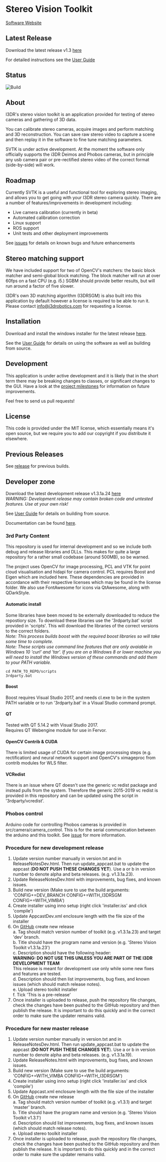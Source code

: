 # Stereo Vision Toolkit

[Software Website](https://i3drobotics.github.io/stereo-vision-toolkit/)

## Latest Release
Download the latest release v1.3 [here](https://github.com/i3drobotics/stereo-vision-toolkit/releases/download/v1.3.0/StereoVisionToolkit-1.3.0-Win64.exe)

For detailed instructions see the [User Guide](https://i3drobotics.github.io/stereo-vision-toolkit/app/UserGuide.pdf)

## Status
![Build](https://github.com/i3drobotics/stereo-vision-toolkit/workflows/QT%20Build/badge.svg?branch=dev&event=push)

## About

I3DR's stereo vision toolkit is an application provided for testing of stereo cameras and gathering of 3D data.

You can calibrate stereo cameras, acquire images and perform matching and 3D reconstruction. You can save raw stereo video to capture a scene and then replay it in the software to fine tune matching parameters.

SVTK is under active development. At the moment the software only officially supports the i3DR Deimos and Phobos cameras, but in principle any usb camera pair or pre-rectified stereo video of the correct format (side-by-side) will work.

## Roadmap

Currently SVTK is a useful and functional tool for exploring stereo imaging, and allows you to get going with your I3DR stereo camera quickly. There are a number of features/improvements in development including:

- Live camera calibration (currently in beta)
- Automated calibration correction
- Linux support
- ROS support
- Unit tests and other deployment improvements

See [issues](https://github.com/i3drobotics/stereo-vision-toolkit/issues) for details on known bugs and future enhancements

## Stereo matching support

We have included support for two of OpenCV's matchers: the basic block matcher and semi-global block matching. The block matcher will run at over 60fps on a fast CPU (e.g. i5.) SGBM should provide better results, but will run around a factor of five slower.

I3DR's own 3D matching algorithm (I3DRSGM) is also built into this application by default however a license is required to be able to run it. Please contact info@i3drobotics.com for requesting a license. 

## Installation

Download and install the windows installer for the latest release [here](https://github.com/i3drobotics/stereo-vision-toolkit/releases/download/v1.3.0/StereoVisionToolkit-1.3.0-Win64.exe).

See the [User Guide](https://i3drobotics.github.io/stereo-vision-toolkit/app/UserGuide.pdf) for details on using the software as well as building from source. 

## Development

This application is under active development and it is likely that in the short term there may be breaking changes to classes, or significant changes to the GUI. Have a look at the [project milestones](https://github.com/i3drobotics/stereo-vision-toolkit/milestones) for information on future improvements.

Feel free to send us pull requests!

## License

This code is provided under the MIT license, which essentially means it's open source, but we require you to add our copyright if you distribute it elsewhere.

## Previous Releases

See [release](https://github.com/i3drobotics/stereo-vision-toolkit/releases) for previous builds. 

## Developer zone
Download the latest development release v1.3.1a.24 [here](https://github.com/i3drobotics/stereo-vision-toolkit/releases/download/v1.3.1a.24/StereoVisionToolkit-1.3.1a.24-Win64.exe)   
*WARNING: Development release may contain broken code and untested features. Use at your own risk!*

See [User Guide](https://i3drobotics.github.io/stereo-vision-toolkit/app/UserGuide.pdf) for details on building from source.

Documentation can be found [here](https://i3drobotics.github.io/stereo-vision-toolkit/definitions/html/index.html). 

### 3rd Party Content
This repository is used for internal development and so we include both debug and release libraries and DLLs. This makes for quite a large repository for a rather small codebase (around 500MB), so be warned. 

The project uses OpenCV for image processing, PCL and VTK for point cloud visualisation and hidapi for camera control. PCL requires Boost and Eigen which are included here. These dependencies are provided in accordance with their respective licenses which may be found in the license folder. We also use FontAwesome for icons via QtAwesome, along with QDarkStyle.

#### Automatic install
Some libraries have been moved to be externally downloaded to reduce the repostiory size. To download these libraries use the '3rdparty.bat' script provided in 'scripts'. This will download the libraries of the correct versions to the correct folders.  
*Note: This process builds boost with the required boost libraries so will take some time to complete.*  
*Note: These scripts use command line features that are only avaiable in Windows 10 'curl' and 'tar'. If you are on a Windows 8 or lower machine you will need to install the Windows version of these commands and add them to your PATH variable.*
```
cd PATH_TO_REPO/scripts
3rdparty.bat
```

#### Boost
Boost requires Visual Studio 2017, and needs cl.exe to be in the system PATH variable or to run '3rdparty.bat' in a Visual Studio command prompt. 

#### QT 
Tested with QT 5.14.2 with Visual Studio 2017.  
Requires QT Webengine module for use in Fervor. 

#### OpenCV Contrib & CUDA
There is limited usage of CUDA for certain image processing steps (e.g. rectification) and neural network support and OpenCV's ximageproc from contrib modules for WLS filter.

#### VCRedist
There is an issue where QT doesn't use the generic vc redist package and instead pulls from the system. Therefore the generic 2015-2019 vc redist is provided in this repository and can be updated using the script in '3rdparty/vcredist'.

### Phobos control
Arduino code for controlling Phobos cameras is provided in src/camera/camera_control.
This is for the serial communication between the arduino and this toolkit. See [issue](https://github.com/i3drobotics/stereo-vision-toolkit/issues/54) for more information.

### Procedure for new development release
1. Update version number manually in version.txt and in ReleaseNotesDev.html. Then run update_appcast.bat to update the appcast (**DO NOT PUSH THESE CHANGES YET**). Use a or b in version number to denote alpha and beta releases. (e.g. v1.3.1a.23).
2. Update ReleaseNotesDev.html with improvements, bug fixes, and known issues. 
3. Build new version (Make sure to use the build arguments: 'CONFIG+=DEV_BRANCH CONFIG+=WITH_I3DRSGM CONFIG+=WITH_VIMBA')
4. Create installer using inno setup (right click 'installer.iss' and click 'compile')
6. Update AppcastDev.xml enclosure length with the file size of the installer
5. On [GitHub](https://github.com/i3drobotics/stereo-vision-toolkit/releases) create new release   
a. Tag should match version number of toolkit (e.g. v1.3.1a.23) and target 'dev' branch.    
  b. Title should have the program name and version (e.g. 'Stereo Vision Toolkit v1.3.1a.23')  
  c. Description should have the following header:  
  **WARNING: DO NOT USE THIS UNLESS YOU ARE PART OF THE I3DR DEVELOPMENT TEAM**  
  This release is meant for development use only while some new fixes and features are tested.  
  d. Description should then list improvements, bug fixes, and known issues (which should match release notes).  
  e. Upload stereo toolkit installer  
  f. Tick 'This is a pre-release'
6. Once installer is uploaded to release, push the repository file changes, check the changes have been pushed to the GitHub repository and then publish the release. It is important to do this quickly and in the correct order to make sure the updater remains valid. 

### Procedure for new master release
1. Update version number manually in version.txt and in ReleaseNotesDev.html. Then run update_appcast.bat to update the appcast (**DO NOT PUSH THESE CHANGES YET**). Use a or b in version number to denote alpha and beta releases. (e.g. v1.3.1a.19).
2. Update ReleaseNotes.html with improvements, bug fixes, and known issues. 
3. Build new version (Make sure to use the build arguments: 'CONFIG+=WITH_VIMBA CONFIG+=WITH_I3DRSGM')
4. Create installer using inno setup (right click 'installer.iss' and click 'compile')
6. Update Appcast.xml enclosure length with the file size of the installer
5. On [GitHub](https://github.com/i3drobotics/stereo-vision-toolkit/releases) create new release   
a. Tag should match version number of toolkit (e.g. v1.3.1) and target 'master' branch.    
  b. Title should have the program name and version (e.g. 'Stereo Vision Toolkit v1.3.1')  
  d. Description should list improvements, bug fixes, and known issues (which should match release notes).  
  e. Upload stereo toolkit installer  
6. Once installer is uploaded to release, push the repository file changes, check the changes have been pushed to the GitHub repository and then publish the release. It is important to do this quickly and in the correct order to make sure the updater remains valid. 